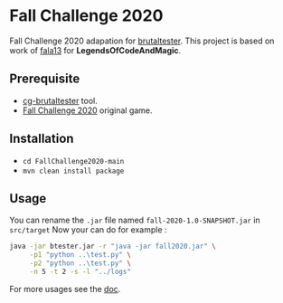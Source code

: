 # Fall Challenge 2020

Fall Challenge 2020 adapation for [brutaltester](https://github.com/dreignier/cg-brutaltester).
This project is based on work of [fala13](https://github.com/fala13) for **LegendsOfCodeAndMagic**.

## Prerequisite

- [cg-brutaltester](https://github.com/dreignier/cg-brutaltester) tool.
- [Fall Challenge 2020](https://github.com/CodinGame/FallChallenge2020) original game.

## Installation

- `cd FallChallenge2020-main`
- `mvn clean install package`

## Usage

You can rename the `.jar` file named `fall-2020-1.0-SNAPSHOT.jar` in `src/target`
Now your can do for example :

```bash
java -jar btester.jar -r "java -jar fall2020.jar" \
     -p1 "python ..\test.py" \
     -p2 "python ..\test.py" \
     -n 5 -t 2 -s -l "../logs"
```

For more usages see the [doc](https://github.com/dreignier/cg-brutaltester).